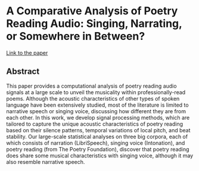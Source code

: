 # A Comparative Analysis of Poetry Reading Audio: Singing, Narrating, or Somewhere in Between?

[Link to the paper](https://ilspoem.sitehost.iu.edu/wp-content/uploads/icassp2024_kchoi.pdf)

## Abstract
This paper provides a computational analysis of poetry reading audio signals at a large scale to unveil the musicality within professionally-read poems. Although the acoustic characteristics of other types of spoken language have been extensively studied, most of the literature is limited to narrative speech or singing voice, discussing how different they are from each other. In this work, we develop signal processing methods, which are tailored to capture the unique acoustic characteristics of poetry reading based on their silence patterns, temporal variations of local pitch, and beat stability. Our large-scale statistical analyses on three big corpora, each of which consists of narration (LibriSpeech), singing voice (Intonation), and poetry reading (from The Poetry Foundation), discover that poetry reading does share some musical characteristics with singing voice, although it may also resemble narrative speech.
